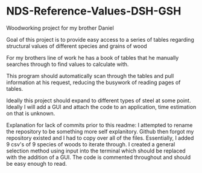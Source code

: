# NDS-Reference-Values-DSH-GSH
Woodworking project for my brother Daniel

Goal of this project is to provide easy access to a series of tables regarding structural values of different species and grains of wood

For my brothers line of work he has a book of tables that he manually searches through to find values to calculate with.

This program should automatically scan through the tables and pull information at his request, reducing the busywork of reading pages of tables.

Ideally this project should expand to different types of steel at some point.
Ideally I will add a GUI and attach the code to an application, time estimation on that is unknown.

Explanation for lack of commits prior to this readme: I attempted to rename the repository to be something more self explanitory. Github then forgot my repository existed and I had to copy over all of the files. Essentially, I added 9 csv's of 9 species of woods to iterate through. I created a general selection method using input into the terminal which should be replaced with the addition of a GUI. The code is commented throughout and should be easy enough to read. 
